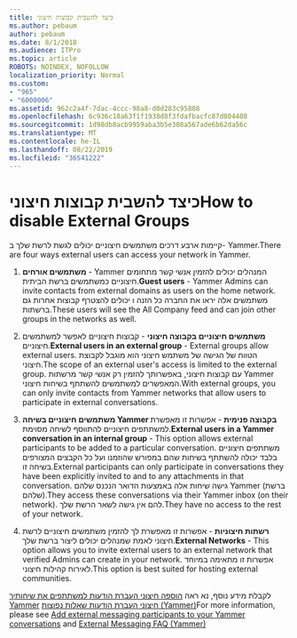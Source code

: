 ```yaml
---
title: כיצד להשבית קבוצות חיצוני
ms.author: pebaum
author: pebaum
ms.date: 8/1/2018
ms.audience: ITPro
ms.topic: article
ROBOTS: NOINDEX, NOFOLLOW
localization_priority: Normal
ms.custom:
- "965"
- "6000006"
ms.assetid: 962c2a4f-7dac-4ccc-98a8-d0d283c95808
ms.openlocfilehash: 6c936c18a63f1f1938d8f3fdafbacfc87d804408
ms.sourcegitcommit: 1d98db8acb9959aba3b5e308a567ade6b62da56c
ms.translationtype: MT
ms.contentlocale: he-IL
ms.lasthandoff: 08/22/2019
ms.locfileid: "36541222"
---
```

# <a name="how-to-disable-external-groups"></a><span data-ttu-id="96b6c-102">כיצד להשבית קבוצות חיצוני</span><span class="sxs-lookup"><span data-stu-id="96b6c-102">How to disable External Groups</span></span>

<span data-ttu-id="96b6c-103">קיימות ארבע דרכים משתמשים חיצוניים יכולים לגשת לרשת שלך ב- Yammer.</span><span class="sxs-lookup"><span data-stu-id="96b6c-103">There are four ways external users can access your network in Yammer.</span></span>
  
1. <span data-ttu-id="96b6c-104">**משתמשים אורחים** - Yammer המנהלים יכולים להזמין אנשי קשר מתחומים חיצוניים כמשתמשים ברשת הביתית.</span><span class="sxs-lookup"><span data-stu-id="96b6c-104">**Guest users** - Yammer Admins can invite contacts from external domains as users on the home network.</span></span> <span data-ttu-id="96b6c-105">משתמשים אלה יראו את החברה כל הזנה ו יכולים להצטרף קבוצות אחרות גם ברשתות.</span><span class="sxs-lookup"><span data-stu-id="96b6c-105">These users will see the All Company feed and can join other groups in the networks as well.</span></span>

2. <span data-ttu-id="96b6c-106">**משתמשים חיצוניים בקבוצה חיצוני** - קבוצות חיצוניים לאפשר למשתמשים חיצוניים.</span><span class="sxs-lookup"><span data-stu-id="96b6c-106">**External users in an external group** - External groups allow external users.</span></span> <span data-ttu-id="96b6c-107">הטווח של הגישה של משתמש חיצוני הוא מוגבל לקבוצת חיצוני.</span><span class="sxs-lookup"><span data-stu-id="96b6c-107">The scope of an external user's access is limited to the external group.</span></span> <span data-ttu-id="96b6c-108">עם קבוצות חיצוני, באפשרותך להזמין רק אנשי קשר מרשתות Yammer המאפשרים למשתמשים להשתתף בשיחות חיצוני.</span><span class="sxs-lookup"><span data-stu-id="96b6c-108">With external groups, you can only invite contacts from Yammer networks that allow users to participate in external conversations.</span></span>

3. <span data-ttu-id="96b6c-109">**משתמשים חיצוניים בשיחה Yammer בקבוצה פנימית** - אפשרות זו מאפשרת למשתתפים חיצוניים להתווסף לשיחה מסוימת.</span><span class="sxs-lookup"><span data-stu-id="96b6c-109">**External users in a Yammer conversation in an internal group** - This option allows external participants to be added to a particular conversation.</span></span> <span data-ttu-id="96b6c-110">משתתפים חיצוניים בלבד יכולה להשתתף בשיחות שהם במפורש שהוזמנו ועל כל הקבצים המצורפים בשיחה זו.</span><span class="sxs-lookup"><span data-stu-id="96b6c-110">External participants can only participate in conversations they have been explicitly invited to and to any attachments in that conversation.</span></span> <span data-ttu-id="96b6c-111">גישה שיחות אלה באמצעות הדואר הנכנס שלהם Yammer (ברשת שלהם).</span><span class="sxs-lookup"><span data-stu-id="96b6c-111">They access these conversations via their Yammer inbox (on their network).</span></span> <span data-ttu-id="96b6c-112">להם אין גישה לשאר הרשת שלך.</span><span class="sxs-lookup"><span data-stu-id="96b6c-112">They have no access to the rest of your network.</span></span>

4. <span data-ttu-id="96b6c-113">**רשתות חיצוניות** - אפשרות זו מאפשרת לך להזמין משתמשים חיצוניים לרשת חיצוני לאמת שמנהלים יכולים ליצור ברשת שלך.</span><span class="sxs-lookup"><span data-stu-id="96b6c-113">**External Networks** - This option allows you to invite external users to an external network that verified Admins can create in your network.</span></span> <span data-ttu-id="96b6c-114">אפשרות זו מתאימה במיוחד לאירוח קהילות חיצוני.</span><span class="sxs-lookup"><span data-stu-id="96b6c-114">This option is best suited for hosting external communities.</span></span>

<span data-ttu-id="96b6c-115">לקבלת מידע נוסף, נא ראה [הוספה חיצוני העברת הודעות למשתתפים את שיחותיך Yammer](https://support.office.com/article/add-external-messaging-participants-to-your-yammer-conversations-423653bb-86b2-4eac-9d7e-dca121f7c16c?ui=en-US&amp;rs=en-US&amp;ad=US) [חיצוני העברת הודעות שאלות נפוצות (Yammer)](https://support.office.com/article/External-messaging-FAQ-Yammer-35b59d6c-bb1c-4541-bf19-9f67d2f2b199)</span><span class="sxs-lookup"><span data-stu-id="96b6c-115">For more information, please see [Add external messaging participants to your Yammer conversations](https://support.office.com/article/add-external-messaging-participants-to-your-yammer-conversations-423653bb-86b2-4eac-9d7e-dca121f7c16c?ui=en-US&amp;rs=en-US&amp;ad=US) and [External Messaging FAQ (Yammer)](https://support.office.com/article/External-messaging-FAQ-Yammer-35b59d6c-bb1c-4541-bf19-9f67d2f2b199)</span></span>
  